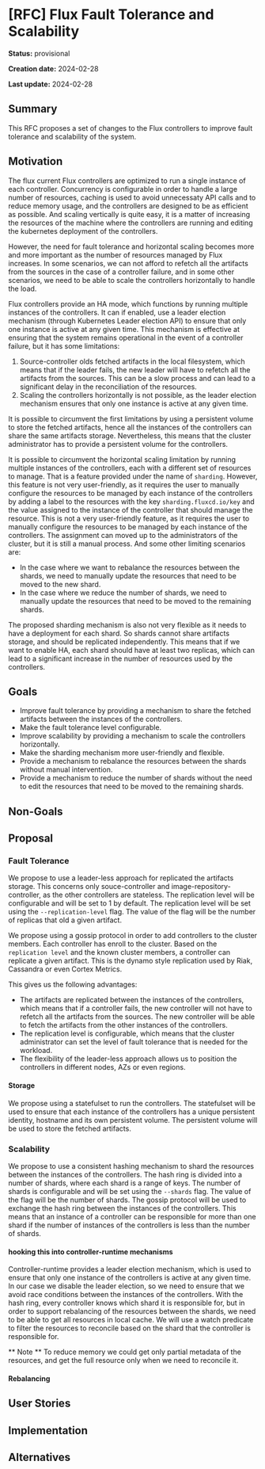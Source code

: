 # [RFC] Flux Fault Tolerance and Scalability

**Status:** provisional

**Creation date:** 2024-02-28

**Last update:** 2024-02-28

## Summary

This RFC proposes a set of changes to the Flux controllers to improve fault tolerance and scalability of the system.

## Motivation

The flux current Flux controllers are optimized to run a single instance of each controller. Concurrency is configurable in order to handle a large number of resources, caching is used to avoid unnecessaty API calls and to reduce memory usage, and the controllers are designed to be as efficient as possible. And scaling vertically is quite easy, it is a matter of increasing the resources of the machine where the controllers are running and editing the kubernetes deployment of the controllers.

However, the need for fault tolerance and horizontal scaling becomes more and more important as the number of resources managed by Flux increases. In some scenarios, we can not afford to refetch all the artifacts from the sources in the case of a controller failure, and in some other scenarios, we need to be able to scale the controllers horizontally to handle the load.

Flux controllers provide an HA mode, which functions by running multiple instances of the controllers. It can if enabled, use a leader election mechanism (through Kubernetes Leader election API) to ensure that only one instance is active at any given time. This mechanism is effective at ensuring that the system remains operational in the event of a controller failure, but it has some limitations:
1. Source-controller olds fetched artifacts in the local filesystem, which means that if the leader fails, the new leader will have to refetch all the artifacts from the sources. This can be a slow process and can lead to a significant delay in the reconciliation of the resources.
2. Scaling the controllers horizontally is not possible, as the leader election mechanism ensures that only one instance is active at any given time.

It is possible to circumvent the first limitations by using a persistent volume to store the fetched artifacts, hence all the instances of the controllers can share the same artifacts storage. Nevertheless, this means that the cluster administrator has to provide a persistent volume for the controllers.

It is possible to circumvent the horizontal scaling limitation by running multiple instances of the controllers, each with a different set of resources to manage. That is a feature provided under the name of `sharding`. However, this feature is not very user-friendly, as it requires the user to manually configure the resources to be managed by each instance of the controllers by adding a label to the resources with the key `sharding.fluxcd.io/key` and the value assigned to the instance of the controller that should manage the resource. This is not a very user-friendly feature, as it requires the user to manually configure the resources to be managed by each instance of the controllers. The assignment can moved up to the administrators of the cluster, but it is still a manual process. And some other limiting scenarios are:
- In the case where we want to rebalance the resources between the shards, we need to manually update the resources that need to be moved to the new shard.
- In the case where we reduce the number of shards, we need to manually update the resources that need to be moved to the remaining shards.

The proposed sharding mechanism is also not very flexible as it needs to have a deployment for each shard. So shards cannot share artifacts storage, and should be replicated independently. This means that if we want to enable HA, each shard should have at least two replicas, which can lead to a significant increase in the number of resources used by the controllers.

## Goals
- Improve fault tolerance by providing a mechanism to share the fetched artifacts between the instances of the controllers.
- Make the fault tolerance level configurable.
- Improve scalability by providing a mechanism to scale the controllers horizontally.
- Make the sharding mechanism more user-friendly and flexible.
- Provide a mechanism to rebalance the resources between the shards without manual intervention.
- Provide a mechanism to reduce the number of shards without the need to edit the resources that need to be moved to the remaining shards.

## Non-Goals


## Proposal

### Fault Tolerance

We propose to use a leader-less approach for replicated the artifacts storage. This concerns only souce-controller and image-repository-controller, as the other controllers are stateless. The replication level will be configurable and will be set to 1 by default. The replication level will be set using the `--replication-level` flag. The value of the flag will be the number of replicas that old a given artifact.

We propose using a gossip protocol in order to add controllers to the cluster members. Each controller has enroll to the cluster. Based on the `replication level` and the known cluster members, a controller can replicate a given artifact. This is the dynamo style replication used by Riak, Cassandra or even Cortex Metrics.

This gives us the following advantages:
- The artifacts are replicated between the instances of the controllers, which means that if a controller fails, the new controller will not have to refetch all the artifacts from the sources. The new controller will be able to fetch the artifacts from the other instances of the controllers.
- The replication level is configurable, which means that the cluster administrator can set the level of fault tolerance that is needed for the workload.
- The flexibility of the leader-less approach allows us to position the controllers in different nodes, AZs or even regions.

#### Storage

We propose using a statefulset to run the controllers. The statefulset will be used to ensure that each instance of the controllers has a unique persistent identity, hostname and its own persistent volume. The persistent volume will be used to store the fetched artifacts. 


### Scalability

We propose to use a consistent hashing mechanism to shard the resources between the instances of the controllers.
The hash ring is divided into a number of shards, where each shard is a range of keys. The number of shards is configurable and will be set using the `--shards` flag. The value of the flag will be the number of shards. The gossip protocol will be used to exchange the hash ring between the instances of the controllers. This means that an instance of a controller can be responsible for more than one shard if the number of instances of the controllers is less than the number of shards.

#### hooking this into controller-runtime mechanisms

Controller-runtime provides a leader election mechanism, which is used to ensure that only one instance of the controllers is active at any given time. In our case we disable the leader election, so we need to ensure that we avoid race conditions between the instances of the controllers. With the hash ring, every controller knows which shard it is responsible for, but in order to support rebalancing of the resources between the shards, we need to be able to get all resources in local cache. We will use a watch predicate to filter the resources to reconcile based on the shard that the controller is responsible for.

** Note ** To reduce memory we could get only partial metadata of the resources, and get the full resource only when we need to reconcile it.

#### Rebalancing


## User Stories


## Implementation


## Alternatives

